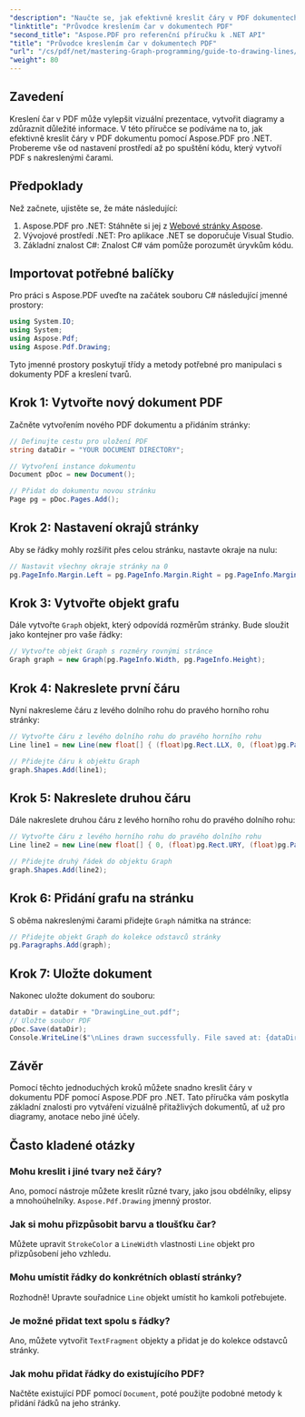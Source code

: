 ```yaml
---
"description": "Naučte se, jak efektivně kreslit čáry v PDF dokumentech pomocí Aspose.PDF pro .NET. Tento komplexní tutoriál vás provede procesem nastavení a poskytne vám jasné a podrobné pokyny."
"linktitle": "Průvodce kreslením čar v dokumentech PDF"
"second_title": "Aspose.PDF pro referenční příručku k .NET API"
"title": "Průvodce kreslením čar v dokumentech PDF"
"url": "/cs/pdf/net/mastering-Graph-programming/guide-to-drawing-lines/"
"weight": 80
---
```


## Zavedení

Kreslení čar v PDF může vylepšit vizuální prezentace, vytvořit diagramy a zdůraznit důležité informace. V této příručce se podíváme na to, jak efektivně kreslit čáry v PDF dokumentu pomocí Aspose.PDF pro .NET. Probereme vše od nastavení prostředí až po spuštění kódu, který vytvoří PDF s nakreslenými čarami.

## Předpoklady

Než začnete, ujistěte se, že máte následující:

1. Aspose.PDF pro .NET: Stáhněte si jej z [Webové stránky Aspose](https://releases.aspose.com/pdf/net/).
2. Vývojové prostředí .NET: Pro aplikace .NET se doporučuje Visual Studio.
3. Základní znalost C#: Znalost C# vám pomůže porozumět úryvkům kódu.

## Importovat potřebné balíčky

Pro práci s Aspose.PDF uveďte na začátek souboru C# následující jmenné prostory:

```csharp
using System.IO;
using System;
using Aspose.Pdf;
using Aspose.Pdf.Drawing;
```

Tyto jmenné prostory poskytují třídy a metody potřebné pro manipulaci s dokumenty PDF a kreslení tvarů.

## Krok 1: Vytvořte nový dokument PDF

Začněte vytvořením nového PDF dokumentu a přidáním stránky:

```csharp
// Definujte cestu pro uložení PDF
string dataDir = "YOUR DOCUMENT DIRECTORY";

// Vytvoření instance dokumentu
Document pDoc = new Document();

// Přidat do dokumentu novou stránku
Page pg = pDoc.Pages.Add();
```

## Krok 2: Nastavení okrajů stránky

Aby se řádky mohly rozšířit přes celou stránku, nastavte okraje na nulu:

```csharp
// Nastavit všechny okraje stránky na 0
pg.PageInfo.Margin.Left = pg.PageInfo.Margin.Right = pg.PageInfo.Margin.Bottom = pg.PageInfo.Margin.Top = 0;
```

## Krok 3: Vytvořte objekt grafu

Dále vytvořte `Graph` objekt, který odpovídá rozměrům stránky. Bude sloužit jako kontejner pro vaše řádky:

```csharp
// Vytvořte objekt Graph s rozměry rovnými stránce
Graph graph = new Graph(pg.PageInfo.Width, pg.PageInfo.Height);
```

## Krok 4: Nakreslete první čáru

Nyní nakresleme čáru z levého dolního rohu do pravého horního rohu stránky:

```csharp
// Vytvořte čáru z levého dolního rohu do pravého horního rohu
Line line1 = new Line(new float[] { (float)pg.Rect.LLX, 0, (float)pg.PageInfo.Width, (float)pg.Rect.URY });

// Přidejte čáru k objektu Graph
graph.Shapes.Add(line1);
```

## Krok 5: Nakreslete druhou čáru

Dále nakreslete druhou čáru z levého horního rohu do pravého dolního rohu:

```csharp
// Vytvořte čáru z levého horního rohu do pravého dolního rohu
Line line2 = new Line(new float[] { 0, (float)pg.Rect.URY, (float)pg.PageInfo.Width, (float)pg.Rect.LLX });

// Přidejte druhý řádek do objektu Graph
graph.Shapes.Add(line2);
```

## Krok 6: Přidání grafu na stránku

S oběma nakreslenými čarami přidejte `Graph` námitka na stránce:

```csharp
// Přidejte objekt Graph do kolekce odstavců stránky
pg.Paragraphs.Add(graph);
```

## Krok 7: Uložte dokument

Nakonec uložte dokument do souboru:

```csharp
dataDir = dataDir + "DrawingLine_out.pdf";
// Uložte soubor PDF
pDoc.Save(dataDir);
Console.WriteLine($"\nLines drawn successfully. File saved at: {dataDir}");
```

## Závěr

Pomocí těchto jednoduchých kroků můžete snadno kreslit čáry v dokumentu PDF pomocí Aspose.PDF pro .NET. Tato příručka vám poskytla základní znalosti pro vytváření vizuálně přitažlivých dokumentů, ať už pro diagramy, anotace nebo jiné účely.

## Často kladené otázky

### Mohu kreslit i jiné tvary než čáry?
Ano, pomocí nástroje můžete kreslit různé tvary, jako jsou obdélníky, elipsy a mnohoúhelníky. `Aspose.Pdf.Drawing` jmenný prostor.

### Jak si mohu přizpůsobit barvu a tloušťku čar?
Můžete upravit `StrokeColor` a `LineWidth` vlastnosti `Line` objekt pro přizpůsobení jeho vzhledu.

### Mohu umístit řádky do konkrétních oblastí stránky?
Rozhodně! Upravte souřadnice `Line` objekt umístit ho kamkoli potřebujete.

### Je možné přidat text spolu s řádky?
Ano, můžete vytvořit `TextFragment` objekty a přidat je do kolekce odstavců stránky.

### Jak mohu přidat řádky do existujícího PDF?
Načtěte existující PDF pomocí `Document`, poté použijte podobné metody k přidání řádků na jeho stránky.